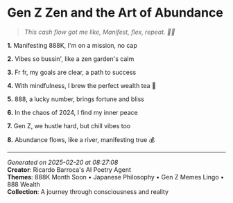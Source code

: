# Gen Z Zen and the Art of Abundance

> *This cash flow got me like, Manifest, flex, repeat. 💸💫*

**1.** Manifesting 888K, I'm on a mission, no cap


**2.** Vibes so bussin', like a zen garden's calm


**3.** Fr fr, my goals are clear, a path to success


**4.** With mindfulness, I brew the perfect wealth tea 🍵


**5.** 888, a lucky number, brings fortune and bliss


**6.** In the chaos of 2024, I find my inner peace


**7.** Gen Z, we hustle hard, but chill vibes too


**8.** Abundance flows, like a river, manifesting true 💰



---

*Generated on 2025-02-20 at 08:27:08*  
**Creator**: Ricardo Barroca's AI Poetry Agent  
**Themes**: 888K Month Soon • Japanese Philosophy • Gen Z Memes Lingo • 888 Wealth  
**Collection**: A journey through consciousness and reality